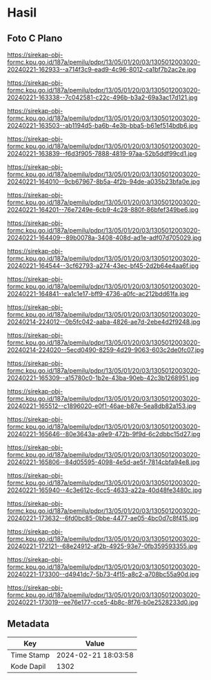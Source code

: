 # Hasil

## Foto C Plano

https://sirekap-obj-formc.kpu.go.id/187a/pemilu/pdpr/13/05/01/20/03/1305012003020-20240221-162933--a714f3c9-ead9-4c96-8012-ca1bf7b2ac2e.jpg

https://sirekap-obj-formc.kpu.go.id/187a/pemilu/pdpr/13/05/01/20/03/1305012003020-20240221-163338--7c042581-c22c-496b-b3a2-69a3ac17d121.jpg

https://sirekap-obj-formc.kpu.go.id/187a/pemilu/pdpr/13/05/01/20/03/1305012003020-20240221-163503--ab1194d5-ba6b-4e3b-bba5-b61ef514bdb6.jpg

https://sirekap-obj-formc.kpu.go.id/187a/pemilu/pdpr/13/05/01/20/03/1305012003020-20240221-163839--f6d3f905-7888-4819-97aa-52b5ddf99cd1.jpg

https://sirekap-obj-formc.kpu.go.id/187a/pemilu/pdpr/13/05/01/20/03/1305012003020-20240221-164010--9cb67967-8b5a-4f2b-94de-a035b23bfa0e.jpg

https://sirekap-obj-formc.kpu.go.id/187a/pemilu/pdpr/13/05/01/20/03/1305012003020-20240221-164201--76e7249e-6cb9-4c28-880f-86bfef349be6.jpg

https://sirekap-obj-formc.kpu.go.id/187a/pemilu/pdpr/13/05/01/20/03/1305012003020-20240221-164409--89b0078a-3408-408d-ad1e-adf07d705029.jpg

https://sirekap-obj-formc.kpu.go.id/187a/pemilu/pdpr/13/05/01/20/03/1305012003020-20240221-164544--3cf62793-a274-43ec-bf45-2d2b64e4aa6f.jpg

https://sirekap-obj-formc.kpu.go.id/187a/pemilu/pdpr/13/05/01/20/03/1305012003020-20240221-164841--ea1c1e17-bff9-4736-a0fc-ac212bdd61fa.jpg

https://sirekap-obj-formc.kpu.go.id/187a/pemilu/pdpr/13/05/01/20/03/1305012003020-20240214-224012--0b5fc042-aaba-4826-ae7d-2ebe4d2f9248.jpg

https://sirekap-obj-formc.kpu.go.id/187a/pemilu/pdpr/13/05/01/20/03/1305012003020-20240214-224020--5ecd0490-8259-4d29-9063-603c2de0fc07.jpg

https://sirekap-obj-formc.kpu.go.id/187a/pemilu/pdpr/13/05/01/20/03/1305012003020-20240221-165309--a15780c0-1b2e-43ba-90eb-42c3b1268951.jpg

https://sirekap-obj-formc.kpu.go.id/187a/pemilu/pdpr/13/05/01/20/03/1305012003020-20240221-165512--c1896020-e0f1-46ae-b87e-5ea8db82a153.jpg

https://sirekap-obj-formc.kpu.go.id/187a/pemilu/pdpr/13/05/01/20/03/1305012003020-20240221-165646--80e3643a-a9e9-472b-9f9d-6c2dbbc15d27.jpg

https://sirekap-obj-formc.kpu.go.id/187a/pemilu/pdpr/13/05/01/20/03/1305012003020-20240221-165806--84d05595-4098-4e5d-ae5f-7814cbfa94e8.jpg

https://sirekap-obj-formc.kpu.go.id/187a/pemilu/pdpr/13/05/01/20/03/1305012003020-20240221-165940--4c3e612c-6cc5-4633-a22a-40d48fe3480c.jpg

https://sirekap-obj-formc.kpu.go.id/187a/pemilu/pdpr/13/05/01/20/03/1305012003020-20240221-173632--6fd0bc85-0bbe-4477-ae05-4bc0d7c8f415.jpg

https://sirekap-obj-formc.kpu.go.id/187a/pemilu/pdpr/13/05/01/20/03/1305012003020-20240221-172121--68e24912-af2b-4925-93e7-0fb359593355.jpg

https://sirekap-obj-formc.kpu.go.id/187a/pemilu/pdpr/13/05/01/20/03/1305012003020-20240221-173300--d4941dc7-5b73-4f15-a8c2-a708bc55a90d.jpg

https://sirekap-obj-formc.kpu.go.id/187a/pemilu/pdpr/13/05/01/20/03/1305012003020-20240221-173019--ee76e177-cce5-4b8c-8f76-b0e2528233d0.jpg


## Metadata

| Key        | Value               |
| ---------- | ------------------- |
| Time Stamp | 2024-02-21 18:03:58 |
| Kode Dapil | 1302                |



